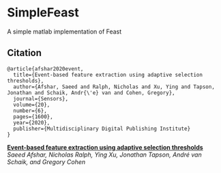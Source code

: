 # SimpleFeast
 A simple matlab implementation of Feast

## Citation
```
@article{afshar2020event,
  title={Event-based feature extraction using adaptive selection thresholds},
  author={Afshar, Saeed and Ralph, Nicholas and Xu, Ying and Tapson, Jonathan and Schaik, Andr{\'e} van and Cohen, Gregory},
  journal={Sensors},
  volume={20},
  number={6},
  pages={1600},
  year={2020},
  publisher={Multidisciplinary Digital Publishing Institute}
}
```
**[Event-based feature extraction using adaptive selection thresholds](https://www.mdpi.com/1424-8220/20/6/1600)**  
*Saeed Afshar, Nicholas Ralph, Ying Xu, Jonathan Tapson, André van Schaik, and Gregory Cohen*
